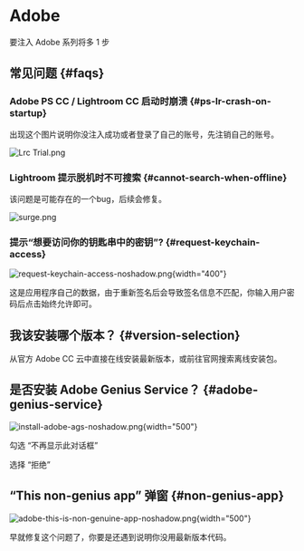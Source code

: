 # Adobe

<link-summary>要注入 Adobe 系列将多 1 步</link-summary>

## 常见问题 {#faqs}

### Adobe PS CC / Lightroom CC 启动时崩溃 {#ps-lr-crash-on-startup}

出现这个图片说明你没注入成功或者登录了自己的账号，先注销自己的账号。

![Lrc Trial.png](LrcTrial.png)

### Lightroom 提示脱机时不可搜索 {#cannot-search-when-offline}

该问题是可能存在的一个bug，后续会修复。

![surge.png](surge.png)

### 提示“想要访问你的钥匙串中的密钥”? {#request-keychain-access}

![request-keychain-access-noshadow.png](request-keychain-access-noshadow.png){width="400"}

这是应用程序自己的数据，由于重新签名后会导致签名信息不匹配，你输入用户密码后点击始终允许即可。

## 我该安装哪个版本？ {#version-selection}

从官方 Adobe CC 云中直接在线安装最新版本，或前往官网搜索离线安装包。

## 是否安装 Adobe Genius Service？ {#adobe-genius-service}

![install-adobe-ags-noshadow.png](install-adobe-ags-noshadow.png){width="500"}

勾选 “不再显示此对话框”

选择 “拒绝”

## “This non-genius app” 弹窗 {#non-genius-app}

![adobe-this-is-non-genuine-app-noshadow.png](adobe-this-is-non-genuine-app-noshadow.png){width="500"}

早就修复这个问题了，你要是还遇到说明你没用最新版本代码。
